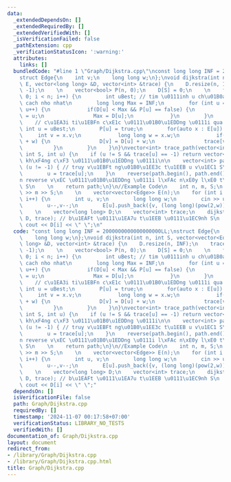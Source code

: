 ```yaml
---
data:
  _extendedDependsOn: []
  _extendedRequiredBy: []
  _extendedVerifiedWith: []
  _isVerificationFailed: false
  _pathExtension: cpp
  _verificationStatusIcon: ':warning:'
  attributes:
    links: []
  bundledCode: "#line 1 \"Graph/Dijkstra.cpp\"\nconst long long INF = 2000000000000000000LL;\n\
    struct Edge{\n    int v;\n    long long w;\n};\nvoid dijkstra(int n, int S, vector<vector<Edge>>\
    \ E, vector<long long> &D, vector<int> &trace) {\n    D.resize(n, INF);\n    trace.resize(n,\
    \ -1);\n    \n    vector<bool> P(n, 0);\n    D[S] = 0;\n    \n    for (int i =\
    \ 0; i < n; i++) {\n        int uBest; // tim \u0111inh u ch\u01B0a dung, co khoang\
    \ cach nho nhat\n        long long Max = INF;\n        for (int u = 0; u < n;\
    \ u++) {\n            if(D[u] < Max && P[u] == false) {\n                uBest\
    \ = u;\n                Max = D[u];\n            }\n        }\n        \n    \
    \    // c\u1EA3i ti\u1EBFn c\xE1c \u0111\u01B0\u1EDDng \u0111i qua u\n       \
    \ int u = uBest;\n        P[u] = true;\n        for(auto x : E[u]) {\n       \
    \     int v = x.v;\n            long long w = x.w;\n            if(D[v] > D[u]\
    \ + w) {\n                D[v] = D[u] + w;\n                trace[v] = u;\n  \
    \          }\n        }\n    }\n}\nvector<int> trace_path(vector<int> &trace,\
    \ int S, int u) {\n    if (u != S && trace[u] == -1) return vector<int>(0); //\
    \ kh\xF4ng c\xF3 \u0111\u01B0\u1EDDng \u0111i\n\n    vector<int> path;\n    while\
    \ (u != -1) { // truy v\u1EBFt ng\u01B0\u1EE3c t\u1EEB u v\u1EC1 S\n        path.push_back(u);\n\
    \        u = trace[u];\n    }\n    reverse(path.begin(), path.end()); // c\u1EA7\
    n reverse v\xEC \u0111\u01B0\u1EDDng \u0111i l\xFAc n\xE0y l\xE0 t\u1EEB u v\u1EC1\
    \ S\n    \n    return path;\n}\n//Example Code\n    int n, m, S;\n    cin >> n\
    \ >> m >> S;\n    \n    vector<vector<Edge>> E(n);\n    for (int i = 0; i < m;\
    \ i++) {\n        int u, v;\n        long long w;\n        cin >> u >> v >> w;\n\
    \        u--,v--;\n        E[u].push_back({v, (long long)(pow(2,w))});\n    }\n\
    \    \n    vector<long long> D;\n    vector<int> trace;\n    dijkstra(n, S, E,\
    \ D, trace); // b\u1EAFt \u0111\u1EA7u t\u1EEB \u0111\u1EC9nh S\n    for(int i=0;i<n;i++)\
    \ cout << D[i] << \" \";\n"
  code: "const long long INF = 2000000000000000000LL;\nstruct Edge{\n    int v;\n\
    \    long long w;\n};\nvoid dijkstra(int n, int S, vector<vector<Edge>> E, vector<long\
    \ long> &D, vector<int> &trace) {\n    D.resize(n, INF);\n    trace.resize(n,\
    \ -1);\n    \n    vector<bool> P(n, 0);\n    D[S] = 0;\n    \n    for (int i =\
    \ 0; i < n; i++) {\n        int uBest; // tim \u0111inh u ch\u01B0a dung, co khoang\
    \ cach nho nhat\n        long long Max = INF;\n        for (int u = 0; u < n;\
    \ u++) {\n            if(D[u] < Max && P[u] == false) {\n                uBest\
    \ = u;\n                Max = D[u];\n            }\n        }\n        \n    \
    \    // c\u1EA3i ti\u1EBFn c\xE1c \u0111\u01B0\u1EDDng \u0111i qua u\n       \
    \ int u = uBest;\n        P[u] = true;\n        for(auto x : E[u]) {\n       \
    \     int v = x.v;\n            long long w = x.w;\n            if(D[v] > D[u]\
    \ + w) {\n                D[v] = D[u] + w;\n                trace[v] = u;\n  \
    \          }\n        }\n    }\n}\nvector<int> trace_path(vector<int> &trace,\
    \ int S, int u) {\n    if (u != S && trace[u] == -1) return vector<int>(0); //\
    \ kh\xF4ng c\xF3 \u0111\u01B0\u1EDDng \u0111i\n\n    vector<int> path;\n    while\
    \ (u != -1) { // truy v\u1EBFt ng\u01B0\u1EE3c t\u1EEB u v\u1EC1 S\n        path.push_back(u);\n\
    \        u = trace[u];\n    }\n    reverse(path.begin(), path.end()); // c\u1EA7\
    n reverse v\xEC \u0111\u01B0\u1EDDng \u0111i l\xFAc n\xE0y l\xE0 t\u1EEB u v\u1EC1\
    \ S\n    \n    return path;\n}\n//Example Code\n    int n, m, S;\n    cin >> n\
    \ >> m >> S;\n    \n    vector<vector<Edge>> E(n);\n    for (int i = 0; i < m;\
    \ i++) {\n        int u, v;\n        long long w;\n        cin >> u >> v >> w;\n\
    \        u--,v--;\n        E[u].push_back({v, (long long)(pow(2,w))});\n    }\n\
    \    \n    vector<long long> D;\n    vector<int> trace;\n    dijkstra(n, S, E,\
    \ D, trace); // b\u1EAFt \u0111\u1EA7u t\u1EEB \u0111\u1EC9nh S\n    for(int i=0;i<n;i++)\
    \ cout << D[i] << \" \";"
  dependsOn: []
  isVerificationFile: false
  path: Graph/Dijkstra.cpp
  requiredBy: []
  timestamp: '2024-11-07 00:17:58+07:00'
  verificationStatus: LIBRARY_NO_TESTS
  verifiedWith: []
documentation_of: Graph/Dijkstra.cpp
layout: document
redirect_from:
- /library/Graph/Dijkstra.cpp
- /library/Graph/Dijkstra.cpp.html
title: Graph/Dijkstra.cpp
---
```

